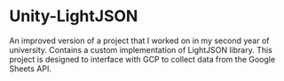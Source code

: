 # Unity-LightJSON
An improved version of a project that I worked on in my second year of university. Contains a custom implementation of LightJSON library. This project is designed to interface with GCP to collect data from the Google Sheets API. 
